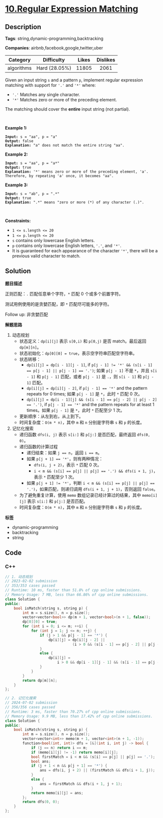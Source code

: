 # [10.Regular Expression Matching](https://leetcode.com/problems/regular-expression-matching/description/)

## Description

**Tags**: string,dynamic-programming,backtracking

**Companies**: airbnb,facebook,google,twitter,uber

|  Category  |  Difficulty   | Likes | Dislikes |
| :--------: | :-----------: | :---: | :------: |
| algorithms | Hard (28.05%) | 11805 |   2061   |

<p>Given an input string <code>s</code>&nbsp;and a pattern <code>p</code>, implement regular expression matching with support for <code>&#39;.&#39;</code> and <code>&#39;*&#39;</code> where:</p>
<ul>
  <li><code>&#39;.&#39;</code> Matches any single character.​​​​</li>
  <li><code>&#39;*&#39;</code> Matches zero or more of the preceding element.</li>
</ul>
<p>The matching should cover the <strong>entire</strong> input string (not partial).</p>
<p>&nbsp;</p>
<p><strong class="example">Example 1:</strong></p>
<pre><code><strong>Input:</strong> s = &quot;aa&quot;, p = &quot;a&quot;
<strong>Output:</strong> false
<strong>Explanation:</strong> &quot;a&quot; does not match the entire string &quot;aa&quot;.</code></pre>
<p><strong class="example">Example 2:</strong></p>
<pre><code><strong>Input:</strong> s = &quot;aa&quot;, p = &quot;a*&quot;
<strong>Output:</strong> true
<strong>Explanation:</strong> &#39;*&#39; means zero or more of the preceding element, &#39;a&#39;. Therefore, by repeating &#39;a&#39; once, it becomes &quot;aa&quot;.</code></pre>
<p><strong class="example">Example 3:</strong></p>
<pre><code><strong>Input:</strong> s = &quot;ab&quot;, p = &quot;.*&quot;
<strong>Output:</strong> true
<strong>Explanation:</strong> &quot;.*&quot; means &quot;zero or more (*) of any character (.)&quot;.</code></pre>
<p>&nbsp;</p>
<p><strong>Constraints:</strong></p>
<ul>
  <li><code>1 &lt;= s.length&nbsp;&lt;= 20</code></li>
  <li><code>1 &lt;= p.length&nbsp;&lt;= 20</code></li>
  <li><code>s</code> contains only lowercase English letters.</li>
  <li><code>p</code> contains only lowercase English letters, <code>&#39;.&#39;</code>, and&nbsp;<code>&#39;*&#39;</code>.</li>
  <li>It is guaranteed for each appearance of the character <code>&#39;*&#39;</code>, there will be a previous valid character to match.</li>
</ul>

## Solution

**题目描述**

正则匹配：`.` 匹配任意单个字符，`*` 匹配 0 个或多个前置字符。

测试用例使用的是贪婪匹配，即 `*` 匹配尽可能多的字符。

Follow up: 非贪婪匹配

**解题思路**

1. 动态规划
   - 状态定义：`dp[i][j]` 表示 `s[0,i)` 和 `p[0,j)` 是否 match。最后返回 `dp[m][n]`。
   - 状态初始化：`dp[0][0] = true`，表示空字符串匹配空字符串。
   - 状态转移：
     - `dp[i][j] = dp[i - 1][j - 1]`, if `p[j - 1] != '*' && (s[i - 1] == p[j - 1] || p[j - 1] == '.')`; 如果 `p[j - 1]` 不是 `*`，并且 `s[i - 1]` 和 `p[j - 1]` 匹配，或者 `p[j - 1]` 是 `.`，则 `s[i - 1]` 和 `p[j - 1]` 匹配。
     - `dp[i][j] = dp[i][j - 2]`, if `p[j - 1] == '*'` and the pattern repeats for 0 times; 如果 `p[j - 1]` 是 `*`，此时 `*` 匹配 0 次。
     - `dp[i][j] = dp[i - 1][j] && (s[i - 1] == p[j - 2] || p[j - 2] == '.')`, if `p[j - 1] == '*'` and the pattern repeats for at least 1 times。如果 `p[j - 1]` 是 `*`，此时 `*` 匹配至少 1 次。
   - 更新顺序：从左到右，从上到下。
   - 时间复杂度：`O(m * n)`，其中 `m` 和 `n` 分别是字符串 `s` 和 `p` 的长度。
2. 记忆化搜索
   - 递归函数 `dfs(i, j)` 表示 `s[i:]` 和 `p[j:]` 是否匹配，最终返回 `dfs(0, 0)`。
   - 递归函数的计算过程
     - 递归结束：如果 `j == n`，返回 `i == m`。
     - 如果 `p[j + 1] == '*'`，则有两种情况：
       - `dfs(i, j + 2)`，表示 `*` 匹配 0 次。
       - `i < m && (s[i] == p[j] || p[j] == '.') && dfs(i + 1, j)`，表示 `*` 匹配至少 1 次。
     - 如果 `p[j + 1] != '*'`，判断 `i < m && (s[i] == p[j] || p[j] == '.')`，如果匹配，则递归调用 `dfs(i + 1, j + 1)`，否则返回 `false`。
   - 为了避免重复计算，使用 `memo` 数组记录已经计算过的结果，其中 `memo[i][j]` 表示 `s[i:]` 和 `p[j:]` 是否匹配。
   - 时间复杂度：`O(m * n)`，其中 `m` 和 `n` 分别是字符串 `s` 和 `p` 的长度。

**标签**

- dynamic-programming
- backtracking
- string

<!-- code start -->
## Code

### C++

```cpp
// 1. 动态规划
// 2023-02-02 submission
// 353/353 cases passed
// Runtime: 10 ms, faster than 51.8% of cpp online submissions.
// Memory Usage: 7 MB, less than 66.86% of cpp online submissions.
class Solution {
public:
    bool isMatch(string s, string p) {
        int m = s.size(), n = p.size();
        vector<vector<bool>> dp(m + 1, vector<bool>(n + 1, false));
        dp[0][0] = true;
        for (int i = 0; i <= m; ++i) {
            for (int j = 1; j <= n; ++j) {
                if (j > 1 && p[j - 1] == '*') {
                    dp[i][j] = dp[i][j - 2] ||
                               (i > 0 && (s[i - 1] == p[j - 2] || p[j - 2] == '.') && dp[i - 1][j]);
                }
                else {
                    dp[i][j] =
                        i > 0 && dp[i - 1][j - 1] && (s[i - 1] == p[j - 1] || p[j - 1] == '.');
                }
            }
        }
        return dp[m][n];
    }
};
```

```cpp
// 2. 记忆化搜索
// 2024-07-02 submission
// 356/356 cases passed
// Runtime: 3 ms, faster than 70.27% of cpp online submissions.
// Memory Usage: 9.9 MB, less than 17.42% of cpp online submissions.
class Solution {
public:
    bool isMatch(string s, string p) {
        int m = s.size(), n = p.size();
        vector<vector<int>> memo(m + 1, vector<int>(n + 1, -1));
        function<bool(int, int)> dfs = [&](int i, int j) -> bool {
            if (j == n) return i == m;
            if (memo[i][j] != -1) return memo[i][j];
            bool firstMatch = i < m && (s[i] == p[j] || p[j] == '.');
            bool ans;
            if (j + 1 < n && p[j + 1] == '*') {
                ans = dfs(i, j + 2) || (firstMatch && dfs(i + 1, j));
            }
            else {
                ans = firstMatch && dfs(i + 1, j + 1);
            }
            return memo[i][j] = ans;
        };
        return dfs(0, 0);
    }
};
```

<!-- code end -->
